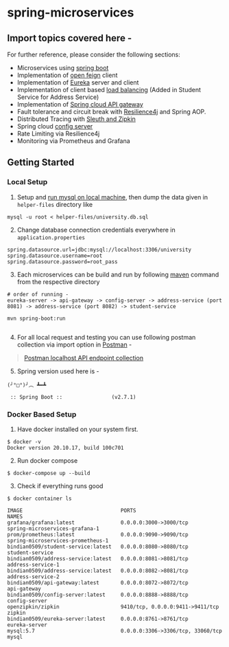 # spring-microservices
## Import topics covered here - 
For further reference, please consider the following sections:

* Microservices using [spring boot](https://spring.io/blog/2015/07/14/microservices-with-spring) 
* Implementation of [open feign](https://cloud.spring.io/spring-cloud-netflix/multi/multi_spring-cloud-feign.html) client 
* Implementation of [Eureka](https://cloud.spring.io/spring-cloud-netflix/multi/multi_spring-cloud-eureka-server.html) server and client 
* Implementation of client based [load balancing](https://spring.io/guides/gs/spring-cloud-loadbalancer/) 
  (Added in Student Service for Address Service)
* Implementation of [Spring cloud API gateway](https://spring.io/projects/spring-cloud-gateway)
* Fault tolerance and circuit break with [Resilience4j](https://resilience4j.readme.io/docs) and Spring AOP.
* Distributed Tracing with [Sleuth and Zipkin](https://spring.io/blog/2016/02/15/distributed-tracing-with-spring-cloud-sleuth-and-spring-cloud-zipkin) 
* Spring cloud [config server](https://cloud.spring.io/spring-cloud-config/reference/html/) 
* Rate Limiting via Resilience4j 
* Monitoring via Prometheus and Grafana 


## Getting Started 

### Local Setup 

1. Setup and [run mysql on local machine](https://www.prisma.io/dataguide/mysql/setting-up-a-local-mysql-database), then dump the data given in `helper-files` directory like 

```shell
mysql -u root < helper-files/university.db.sql 
```
2. Change database connection credentials everywhere in `application.properties`

```properties
spring.datasource.url=jdbc:mysql://localhost:3306/university
spring.datasource.username=root
spring.datasource.password=root_pass
```
3. Each microservices can be build and run by following [maven](https://maven.apache.org/) command from the respective directory 

```properties
# order of running -
eureka-server -> api-gateway -> config-server -> address-service (port 8081) -> address-service (port 8082) -> student-service 

mvn spring-boot:run
 
```

4. For all local request and testing you can use following postman collection via import option in [Postman](https://www.postman.com/downloads/) - 
> [Postman localhost API endpoint collection](https://www.getpostman.com/collections/e9ec883b436965c3de45)

5. Spring version used here is - 

```shell
(╯°□°)╯︵ ┻━┻

 :: Spring Boot ::                (v2.7.1)
 ```

### Docker Based Setup

1. Have docker installed on your system first.
```shell
$ docker -v
Docker version 20.10.17, build 100c701
```
2. Run docker compose
```shell
$ docker-compose up --build
```
3. Check if everything runs good 
```shell
$ docker container ls
 
IMAGE                                PORTS                               NAMES
grafana/grafana:latest               0.0.0.0:3000->3000/tcp              spring-microservices-grafana-1
prom/prometheus:latest               0.0.0.0:9090->9090/tcp              spring-microservices-prometheus-1
bindian0509/student-service:latest   0.0.0.0:8080->8080/tcp              student-service
bindian0509/address-service:latest   0.0.0.0:8081->8081/tcp              address-service-1
bindian0509/address-service:latest   0.0.0.0:8082->8081/tcp              address-service-2
bindian0509/api-gateway:latest       0.0.0.0:8072->8072/tcp              api-gateway
bindian0509/config-server:latest     0.0.0.0:8888->8888/tcp              config-server
openzipkin/zipkin                    9410/tcp, 0.0.0.0:9411->9411/tcp    zipkin
bindian0509/eureka-server:latest     0.0.0.0:8761->8761/tcp              eureka-server
mysql:5.7                            0.0.0.0:3306->3306/tcp, 33060/tcp   mysql
```
